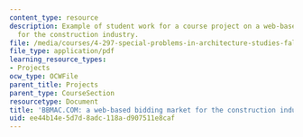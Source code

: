 ```yaml
---
content_type: resource
description: Example of student work for a course project on a web-based bidding market
  for the construction industry.
file: /media/courses/4-297-special-problems-in-architecture-studies-fall-2000/ee44b14e5d7d8adc118ad907511e8caf_AnthonyGuaraldoJasonHart.pdf
file_type: application/pdf
learning_resource_types:
- Projects
ocw_type: OCWFile
parent_title: Projects
parent_type: CourseSection
resourcetype: Document
title: 'BBMAC.COM: a web-based bidding market for the construction industry'
uid: ee44b14e-5d7d-8adc-118a-d907511e8caf
---
```

